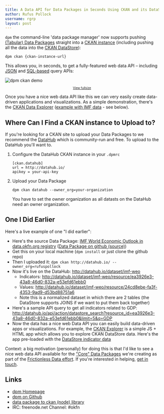 ```yaml
---
title: A Data API for Data Packages in Seconds Using CKAN and its DataStore
author: Rufus Pollock
username: rgrp
layout: post
---
```


`dpm` the command-line 'data package manager' now supports pushing [(Tabular)
Data Packages][dp-overview] straight into a [CKAN instance][ckan] (including
pushing all the data into the [CKAN DataStore][datastore]):

    dpm ckan {ckan-instance-url}

This allows you, in seconds, to get a fully-featured web data API &ndash; including [JSON][ds-json] and
[SQL-based][ds-sql] query APIs:

<img src="http://assets.okfnlabs.org/p/dpm/img/dpm-ckan.gif" alt="dpm ckan demo" />

<p style="text-align: center; font-size: x-small"><a href="http://assets.okfnlabs.org/p/dpm/img/dpm-ckan.gif">View fullsize</a></p>

Once you have a nice web data API like this we can very easily create data-driven applications and visualizations. As a simple demonstration, there's the [CKAN Data Explorer][explorer] ([example with IMF data][explorer-imf] - see below).

[explorer]: http://dev.rufuspollock.org/ckan-explorer/
[explorer-imf]: http://dev.rufuspollock.org/ckan-explorer/?endpoint=http://datahub.io&resource=ea3926e3-43a8-46d0-832a-e53efd61ebb0

## Where Can I Find a CKAN instance to Upload to?

If you're looking for a CKAN site to upload your Data Packages to we recommend
the [DataHub][] which is community-run and free. To upload to the DataHub
you'll want to.

1. Configure the DataHub CKAN instance in your `.dpmrc`

       [ckan.datahub]
       url = http://datahub.io/
       apikey = your-api-key

2. Upload your Data Package

       dpm ckan datahub --owner_org=your-organization

   You have to set the owner organization as all datasts on the DataHub need an
   owner organization.

## One I Did Earlier

Here's a live example of one "I did earlier":

* Here's the source Data Package: [IMF World Economic Outlook in data.okfn.org
  registry][imf-weo] ([Data Package on github
  (source)](https://github.com/datasets/imf-weo))
* Get this on your local machine (`dpm install` or just clone the github repo)
* Then I uploaded it: `dpm ckan http://datahub.io/ --owner_org=rufuspollock`
* Now it's live on the DataHub: <http://datahub.io/dataset/imf-weo>
  * Indicators: <http://datahub.io/dataset/imf-weo/resource/ea3926e3-43a8-46d0-832a-e53efd61ebb0>
  * Values: <http://datahub.io/dataset/imf-weo/resource/24cd8ebe-fa3f-4353-9ad9-d53bd88751a6>
  * Note this is a normalized dataset in which there are 2 tables (the
    DataStore supports JOINS if we want to put them back together)
* Here's a sample API query to get all indicators related to GDP: <http://datahub.io/api/action/datastore_search?resource_id=ea3926e3-43a8-46d0-832a-e53efd61ebb0&limit=5&q=GDP>
* Now the data has a nice web Data API you can easily build data-driven apps or
  visualizations. For example, the [CKAN Explorer][explorer] is a simple JS +
  HTML app which allows you to explore CKAN DataStore data. Here's the app
  pre-loaded with the [DataStore indicator data][explorer-imf]

[imf-weo]: http://data.okfn.org/data/core/imf-weo

Context: a big motivation (personally) for doing this is that I'd like to see a
nice web data API available for the ["Core" Data Packages][core] we're creating
as part of the [Frictionless Data effort][frictionless]. If you're interested
in helping, [get in touch][discuss-dp].

[dp-overview]: http://data.okfn.org/standards
[ckan]: http://ckan.org/
[datastore]: http://docs.ckan.org/en/latest/maintaining/datastore.html
[ds-json]: http://docs.ckan.org/en/latest/maintaining/datastore.html#ckanext.datastore.logic.action.datastore_search
[ds-sql]: http://docs.ckan.org/en/latest/maintaining/datastore.html#ckanext.datastore.logic.action.datastore_search_sql
[DataHub]: http://datahub.io/
[frictionless]: http://data.okfn.org/
[core]: http://data.okfn.org/data/
[discuss-dp]: http://discuss.okfn.org/t/data-packages-creating-finding-and-tooling/48

## Links

* [dpm Homepage](http://data.okfn.org/tools/)
* [dpm on Github](https://github.com/okfn/dpm)
* [data package to ckan (node) library](https://github.com/okfn/datapackage-ckan)
* IRC: freenode.net Channel: #okfn

